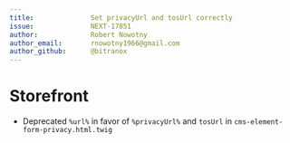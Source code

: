```yaml
---
title:              Set privacyUrl and tosUrl correctly
issue:              NEXT-17851
author:             Robert Nowotny
author_email:       rnowotny1966@gmail.com
author_github:      @bitranox
---
```

# Storefront
* Deprecated `%url%` in favor of `%privacyUrl%` and `tosUrl` in `cms-element-form-privacy.html.twig`
